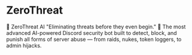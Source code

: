 # ZeroThreat
🔐 ZeroThreat AI "Eliminating threats before they even begin."  🚨 The most advanced AI-powered Discord security bot built to detect, block, and punish all forms of server abuse — from raids, nukes, token loggers, to admin hijacks.
